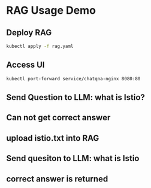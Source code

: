 # RAG Usage Demo

## Deploy RAG
```sh
kubectl apply -f rag.yaml
```

## Access UI
```sh
kubectl port-forward service/chatqna-nginx 8080:80
```
## Send Question to LLM: what is Istio?

## Can not get correct answer

## upload istio.txt into RAG

## Send quesiton to LLM: what is Istio

## correct answer is returned


